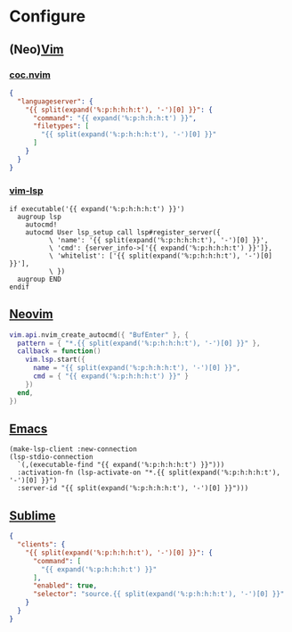 # Configure

## (Neo)[Vim](https://www.vim.org)

### [coc.nvim](https://github.com/neoclide/coc.nvim)

```json
{
  "languageserver": {
    "{{ split(expand('%:p:h:h:h:t'), '-')[0] }}": {
      "command": "{{ expand('%:p:h:h:h:t') }}",
      "filetypes": [
        "{{ split(expand('%:p:h:h:h:t'), '-')[0] }}"
      ]
    }
  }
}
```

### [vim-lsp](https://github.com/prabirshrestha/vim-lsp)

```vim
if executable('{{ expand('%:p:h:h:h:t') }}')
  augroup lsp
    autocmd!
    autocmd User lsp_setup call lsp#register_server({
          \ 'name': '{{ split(expand('%:p:h:h:h:t'), '-')[0] }}',
          \ 'cmd': {server_info->['{{ expand('%:p:h:h:h:t') }}']},
          \ 'whitelist': ['{{ split(expand('%:p:h:h:h:t'), '-')[0] }}'],
          \ })
  augroup END
endif
```

## [Neovim](https://neovim.io)

```lua
vim.api.nvim_create_autocmd({ "BufEnter" }, {
  pattern = { "*.{{ split(expand('%:p:h:h:h:t'), '-')[0] }}" },
  callback = function()
    vim.lsp.start({
      name = "{{ split(expand('%:p:h:h:h:t'), '-')[0] }}",
      cmd = { "{{ expand('%:p:h:h:h:t') }}" }
    })
  end,
})
```

## [Emacs](https://www.gnu.org/software/emacs)

```elisp
(make-lsp-client :new-connection
(lsp-stdio-connection
  `(,(executable-find "{{ expand('%:p:h:h:h:t') }}")))
  :activation-fn (lsp-activate-on "*.{{ split(expand('%:p:h:h:h:t'), '-')[0] }}")
  :server-id "{{ split(expand('%:p:h:h:h:t'), '-')[0] }}")))
```

## [Sublime](https://www.sublimetext.com)

```json
{
  "clients": {
    "{{ split(expand('%:p:h:h:h:t'), '-')[0] }}": {
      "command": [
        "{{ expand('%:p:h:h:h:t') }}"
      ],
      "enabled": true,
      "selector": "source.{{ split(expand('%:p:h:h:h:t'), '-')[0] }}"
    }
  }
}
```
